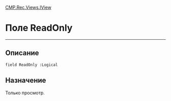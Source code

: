 ﻿---
Link: CMP.Rec.Views.IView.@ReadOnly
---

<!---  Навигация
[Имя проекта](#) :
-->
[CMP.Rec.Views.IView](Default)

# Поле ReadOnly
---

## Описание

    field ReadOnly :Logical

<!--
## Аргументы{#Args}

### Аргумент1

Описание аргумента 1
-->

## Назначение

Только просмотр.

<!--
## Пример

    ReadOnly...
-->

